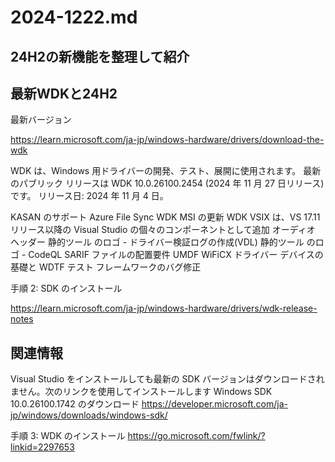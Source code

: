 # 2024-1222.md

## 24H2の新機能を整理して紹介

## 最新WDKと24H2

最新バージョン

https://learn.microsoft.com/ja-jp/windows-hardware/drivers/download-the-wdk

WDK は、Windows 用ドライバーの開発、テスト、展開に使用されます。 最新のパブリック リリースは WDK 10.0.26100.2454 (2024 年 11 月 27 日リリース) です。
リリース日: 2024 年 11 月 4 日。

KASAN のサポート
Azure File Sync
WDK MSI の更新
WDK VSIX は、VS 17.11 リリース以降の Visual Studio の個々のコンポーネントとして追加
オーディオ ヘッダー
静的ツール のロゴ - ドライバー検証ログの作成(VDL)
静的ツール のロゴ - CodeQL SARIF ファイルの配置要件
UMDF WiFiCX ドライバー
デバイスの基礎と WDTF テスト フレームワークのバグ修正



手順 2: SDK のインストール

https://learn.microsoft.com/ja-jp/windows-hardware/drivers/wdk-release-notes


## 関連情報
Visual Studio をインストールしても最新の SDK バージョンはダウンロードされません。次のリンクを使用してインストールします
    Windows SDK 10.0.26100.1742 のダウンロード
https://developer.microsoft.com/ja-jp/windows/downloads/windows-sdk/

手順 3: WDK のインストール
https://go.microsoft.com/fwlink/?linkid=2297653


